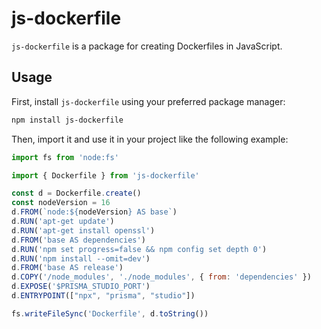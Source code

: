 # js-dockerfile

`js-dockerfile` is a package for creating Dockerfiles in JavaScript.

## Usage

First, install `js-dockerfile` using your preferred package manager:

```sh
npm install js-dockerfile
```

Then, import it and use it in your project like the following example:

```js
import fs from 'node:fs'

import { Dockerfile } from 'js-dockerfile'

const d = Dockerfile.create()
const nodeVersion = 16
d.FROM(`node:${nodeVersion} AS base`)
d.RUN('apt-get update')
d.RUN('apt-get install openssl')
d.FROM('base AS dependencies')
d.RUN('npm set progress=false && npm config set depth 0')
d.RUN('npm install --omit=dev')
d.FROM('base AS release')
d.COPY('/node_modules', './node_modules', { from: 'dependencies' })
d.EXPOSE('$PRISMA_STUDIO_PORT')
d.ENTRYPOINT(["npx", "prisma", "studio"])

fs.writeFileSync('Dockerfile', d.toString())
```
